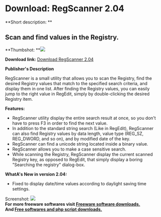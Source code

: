 # Download: RegScanner 2.04

**Short description: **

## Scan and find values in the Registry.

  
**Thumbshot: **![](http://www.freewarefiles.com/screenshot/regscanner_md.jpg)   
  
**Download link:** [Download RegScanner 2.04](http://freesoftwares.boysofts.com/RegScanner_program_15604.html)  
  

**Publisher's Description**  
  

RegScanner is a small utility that allows you to scan the Registry, find the
desired Registry values that match to the specified search criteria, and
display them in one list. After finding the Registry values, you can easily
jump to the right value in RegEdit, simply by double-clicking the desired
Registry item.

**Features:**

  * RegScanner utility display the entire search result at once, so you don't have to press F3 in order to find the next value. 
  * In addition to the standard string search (Like in RegEdit), RegScanner can also find Registry values by data length, value type (REG_SZ, REG_DWORD, and so on), and by modified date of the key. 
  * RegScanner can find a unicode string located inside a binary value. 
  * RegScanner allows you to make a case sensitive search. 
  * While scanning the Registry, RegScanner display the current scanned Registry key, as opposed to RegEdit, that simply display a boring "Searching the registry" dialog-box. 

**WhatA's New in version 2.04:**

  * Fixed to display date/time values according to daylight saving time settings. 

  
  
Screenshot: ![](http://www.freewarefiles.com/screenshot/regscanner.jpg)  
**For more freeware softwares visit [Freeware software downloads.](http://freesoftwares.boysofts.com/)**   
**And [Free softwares and php script downloads.](http://www.boysofts.com/)**

